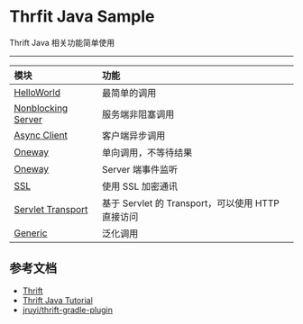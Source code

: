 # Thrfit Java Sample 

Thrift Java 相关功能简单使用

---

|模块|功能|
|:--|:---|
|[HelloWorld](helloworld)| 最简单的调用|
|[Nonblocking Server](nonblocking-server)| 服务端非阻塞调用|
|[Async Client](async)| 客户端异步调用|
|[Oneway](oneway)| 单向调用，不等待结果|
|[Oneway](event-handler)| Server 端事件监听|
|[SSL](ssl)| 使用 SSL 加密通讯|
|[Servlet Transport](servlet)| 基于 Servlet 的 Transport，可以使用 HTTP 直接访问|
|[Generic]()| 泛化调用|

## 参考文档

- [Thrift](http://thrift.apache.org/)
- [Thrift Java Tutorial](https://github.com/apache/thrift/tree/master/tutorial/java)
- [jruyi/thrift-gradle-plugin](https://github.com/jruyi/thrift-gradle-plugin)